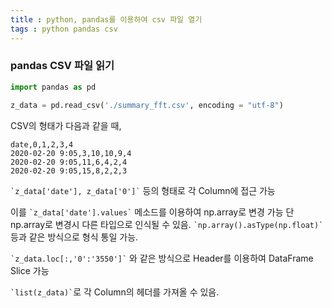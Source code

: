 ```yaml
---
title : python, pandas를 이용하여 csv 파일 열기
tags : python pandas csv
---
```


### pandas CSV 파일 읽기

```python
import pandas as pd

z_data = pd.read_csv('./summary_fft.csv', encoding = "utf-8")
```

CSV의 형태가 다음과 같을 때,
```
date,0,1,2,3,4
2020-02-20 9:05,3,10,10,9,4
2020-02-20 9:05,11,6,4,2,4
2020-02-20 9:05,15,8,2,2,3
```

`` `z_data['date'], z_data['0']` `` 등의 형태로 각 Column에 접근 가능

이를 `` `z_data['date'].values` `` 메소드를 이용하여 np.array로 변경 가능
단 np.array로 변경시 다른 타입으로 인식될 수 있음.
`` `np.array().asType(np.float)` `` 등과 같은 방식으로 형식 통일 가능.

`` `z_data.loc[:,'0':'3550']` `` 와 같은 방식으로 Header를 이용하여 DataFrame Slice 가능

`` `list(z_data)` ``로 각 Column의 헤더를 가져올 수 있음.

